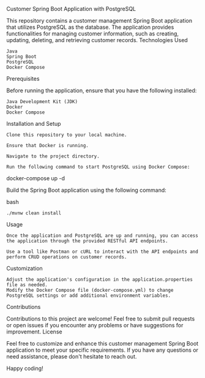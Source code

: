 Customer Spring Boot Application with PostgreSQL

This repository contains a customer management Spring Boot application that utilizes PostgreSQL as the database. The application provides functionalities for managing customer information, such as creating, updating, deleting, and retrieving customer records.
Technologies Used

    Java
    Spring Boot
    PostgreSQL
    Docker Compose

Prerequisites

Before running the application, ensure that you have the following installed:

    Java Development Kit (JDK)
    Docker
    Docker Compose

Installation and Setup

    Clone this repository to your local machine.

    Ensure that Docker is running.

    Navigate to the project directory.

    Run the following command to start PostgreSQL using Docker Compose:

docker-compose up -d

Build the Spring Boot application using the following command:

bash

    ./mvnw clean install

Usage

    Once the application and PostgreSQL are up and running, you can access the application through the provided RESTful API endpoints.

    Use a tool like Postman or cURL to interact with the API endpoints and perform CRUD operations on customer records.

Customization

    Adjust the application's configuration in the application.properties file as needed.
    Modify the Docker Compose file (docker-compose.yml) to change PostgreSQL settings or add additional environment variables.

Contributions

Contributions to this project are welcome! Feel free to submit pull requests or open issues if you encounter any problems or have suggestions for improvement.
License


Feel free to customize and enhance this customer management Spring Boot application to meet your specific requirements. If you have any questions or need assistance, please don't hesitate to reach out.

Happy coding!